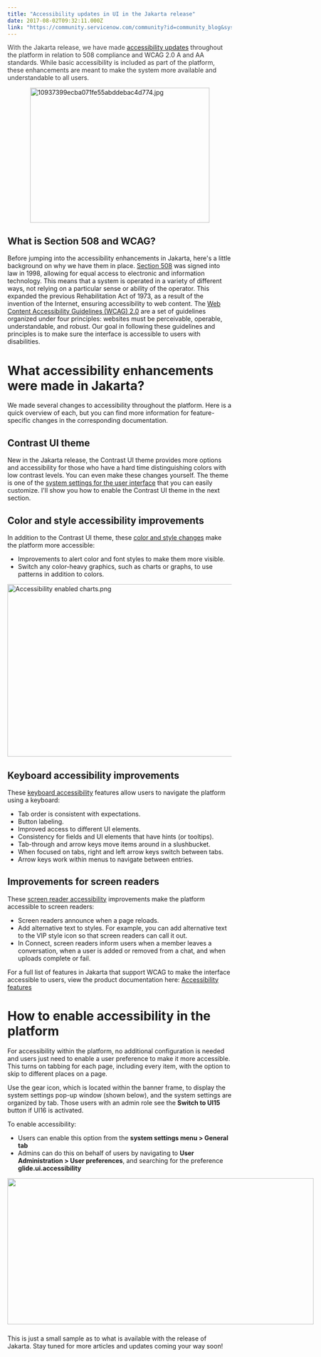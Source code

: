 ```yaml
---
title: "Accessibility updates in UI in the Jakarta release"
date: 2017-08-02T09:32:11.000Z
link: "https://community.servicenow.com/community?id=community_blog&sys_id=077da269dbd0dbc01dcaf3231f961968"
---
```

<p><span style="color: #3d3d3d;">With the Jakarta release, we have made</span> <a title="ocs.servicenow.com/bundle/jakarta-release-notes/page/release-notes/servicenow-platform/accessibility-rn.html" href="https://docs.servicenow.com/bundle/jakarta-release-notes/page/release-notes/servicenow-platform/accessibility-rn.html">accessibility updates</a> <span style="color: #303030;">throughout the platform in relation to 508 compliance and WCAG 2.0 A and AA standards. While basic accessibility is included as part of the platform, these enhancements are meant to make the system more available and understandable to all users.</span></p><p><img   alt="10937399ecba071fe55abddebac4d774.jpg" class="image-3 jive-image" height="302" src="05019086db949704ed6af3231f961919.iix" style="display: block; margin-left: auto; margin-right: auto; width: 403px; height: 302.25px;" width="403"/></p><p></p><h2></h2><h2>What is Section 508 and WCAG?</h2><p>Before jumping into the accessibility enhancements in Jakarta, here's a little background on why we have them in place. <a title="w.section508.gov/" href="http://www.section508.gov/">Section 508</a> was signed into law in 1998, allowing for equal access to electronic and information technology. This means that a system is operated in a variety of different ways, not relying on a particular sense or ability of the operator. This expanded the previous Rehabilitation Act of 1973, as a result of the invention of the Internet, ensuring accessibility to web content. The <a title="ocs.servicenow.com/bundle/jakarta-release-notes/page/administer/accessibility-508-compliance/reference/r_VPAT.html" href="https://docs.servicenow.com/bundle/jakarta-release-notes/page/administer/accessibility-508-compliance/reference/r_VPAT.html">Web Content Accessibility Guidelines (WCAG) 2.0</a> are a set of guidelines organized under four principles: websites must be perceivable, operable, understandable, and robust. Our goal in following these guidelines and principles is to make sure the interface is accessible to users with disabilities.</p><p></p><h1>What accessibility enhancements were made in Jakarta?</h1><p>We made several changes to accessibility throughout the platform. Here is a quick overview of each, but you can find more information for feature-specific changes in the corresponding documentation.</p><p></p><h2>Contrast UI theme</h2><p>New in the Jakarta release, the Contrast UI theme provides more options and accessibility for those who have a hard time distinguishing colors with low contrast levels. You can even make these changes yourself. The theme is one of the <a title="ocs.servicenow.com/bundle/jakarta-servicenow-platform/page/administer/navigation-and-ui/reference/r_UI16BannerFrame.html" href="https://docs.servicenow.com/bundle/jakarta-servicenow-platform/page/administer/navigation-and-ui/reference/r_UI16BannerFrame.html">system settings for the user interface</a> that you can easily customize. I'll show you how to enable the Contrast UI theme in the next section.</p><p></p><h2>Color and style accessibility improvements</h2><p>In addition to the Contrast UI theme, these <a title="ocs.servicenow.com/bundle/jakarta-servicenow-platform/page/administer/accessibility-508-compliance/concept/color-style-accessibility.html" href="https://docs.servicenow.com/bundle/jakarta-servicenow-platform/page/administer/accessibility-508-compliance/concept/color-style-accessibility.html">color and style changes</a> make the platform more accessible:</p><ul><li>Improvements to alert color and font styles to make them more visible.</li><li>Switch any color-heavy graphics, such as charts or graphs, to use patterns in addition to colors.</li></ul><p><img   alt="Accessibility enabled charts.png" class="image-4 jive-image" height="387" src="0fee277ddb1c1fc03eb27a9e0f9619df.iix" style="display: block; margin-left: auto; margin-right: auto; width: 562px; height: 387.156px;" width="562"/></p><p></p><h2>Keyboard accessibility improvements</h2><p>These <a title="ocs.servicenow.com/bundle/jakarta-servicenow-platform/page/administer/accessibility-508-compliance/concept/keyboard-accessibility.html" href="https://docs.servicenow.com/bundle/jakarta-servicenow-platform/page/administer/accessibility-508-compliance/concept/keyboard-accessibility.html">keyboard accessibility</a> features allow users to navigate the platform using a keyboard:</p><ul><li>Tab order is consistent with expectations.</li><li>Button labeling.</li><li>Improved access to different UI elements.</li><li>Consistency for fields and UI elements that have hints (or tooltips).</li><li>Tab-through and arrow keys move items around in a slushbucket.</li><li>When focused on tabs, right and left arrow keys switch between tabs.</li><li>Arrow keys work within menus to navigate between entries.</li></ul><p></p><h2>Improvements for screen readers</h2><p>These <a title="ocs.servicenow.com/bundle/jakarta-servicenow-platform/page/administer/accessibility-508-compliance/concept/screen-reader-accessibility.html" href="https://docs.servicenow.com/bundle/jakarta-servicenow-platform/page/administer/accessibility-508-compliance/concept/screen-reader-accessibility.html">screen reader accessibility</a> improvements make the platform accessible to screen readers:</p><ul><li>Screen readers announce when a page reloads.</li><li>Add alternative text to styles. For example, you can add alternative text to the VIP style icon so that screen readers can call it out.</li><li>In Connect, screen readers inform users when a member leaves a conversation, when a user is added or removed from a chat, and when uploads complete or fail.</li></ul><p></p><p>For a full list of features in Jakarta that support WCAG to make the interface accessible to users, view the product documentation here: <a href="https://docs.servicenow.com/bundle/jakarta-servicenow-platform/page/administer/accessibility-508-compliance/task/t_SetUpSect508ComplianceFeature.html" title="https://docs.servicenow.com/bundle/jakarta-servicenow-platform/page/administer/accessibility-508-compliance/task/t_SetUpSect508ComplianceFeature.html">Accessibility features</a></p><p></p><h1>How to enable accessibility in the platform</h1><p>For accessibility within the platform, no additional configuration is needed and users just need to enable a user preference to make it more accessible. This turns on tabbing for each page, including every item, with the option to skip to different places on a page.</p><p></p><p>Use the gear icon, which is located within the banner frame, to display the system settings pop-up window (shown below), and the system settings are organized by tab. Those users with an admin role see the <strong>Switch to UI15</strong> button if UI16 is activated.</p><p></p><p>To enable accessibility:</p><ul><li>Users can enable this option from the <strong>system settings menu &gt; General tab</strong></li><li>Admins can do this on behalf of users by navigating to <strong>User Administration &gt; User preferences</strong>, and searching for the preference <strong>glide.ui.accessibility</strong></li></ul><p></p><p style="text-align: center;"><img   class="image-1 jive-image" height="329" src="9043b442db5097041dcaf3231f96195e.iix" style="max-width: 800px; max-height: 600px; width: 688px; height: 328.52px;" width="688"/></p><h3></h3><p>This is just a small sample as to what is available with the release of Jakarta. Stay tuned for more articles and updates coming your way soon!</p>